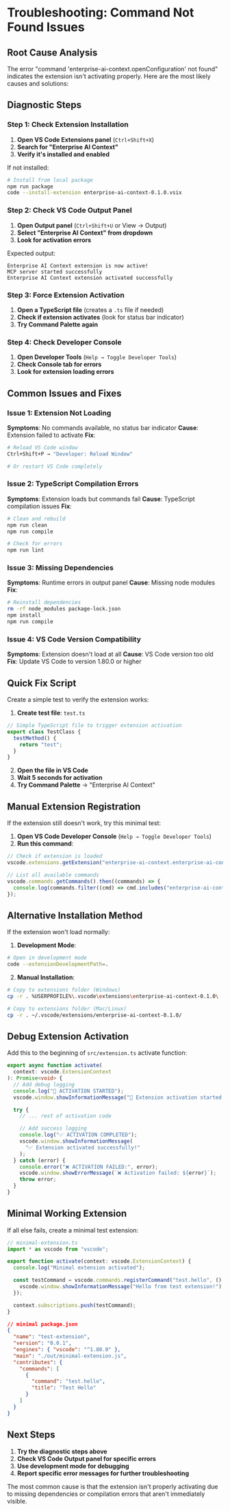 # Troubleshooting: Command Not Found Issues

## Root Cause Analysis

The error "command 'enterprise-ai-context.openConfiguration' not found" indicates the extension isn't activating properly. Here are the most likely causes and solutions:

## Diagnostic Steps

### Step 1: Check Extension Installation

1. **Open VS Code Extensions panel** (`Ctrl+Shift+X`)
2. **Search for "Enterprise AI Context"**
3. **Verify it's installed and enabled**

If not installed:

```bash
# Install from local package
npm run package
code --install-extension enterprise-ai-context-0.1.0.vsix
```

### Step 2: Check VS Code Output Panel

1. **Open Output panel** (`Ctrl+Shift+U` or View → Output)
2. **Select "Enterprise AI Context" from dropdown**
3. **Look for activation errors**

Expected output:

```
Enterprise AI Context extension is now active!
MCP server started successfully
Enterprise AI Context extension activated successfully
```

### Step 3: Force Extension Activation

1. **Open a TypeScript file** (creates a `.ts` file if needed)
2. **Check if extension activates** (look for status bar indicator)
3. **Try Command Palette again**

### Step 4: Check Developer Console

1. **Open Developer Tools** (`Help → Toggle Developer Tools`)
2. **Check Console tab for errors**
3. **Look for extension loading errors**

## Common Issues and Fixes

### Issue 1: Extension Not Loading

**Symptoms**: No commands available, no status bar indicator
**Cause**: Extension failed to activate
**Fix**:

```bash
# Reload VS Code window
Ctrl+Shift+P → "Developer: Reload Window"

# Or restart VS Code completely
```

### Issue 2: TypeScript Compilation Errors

**Symptoms**: Extension loads but commands fail
**Cause**: TypeScript compilation issues
**Fix**:

```bash
# Clean and rebuild
npm run clean
npm run compile

# Check for errors
npm run lint
```

### Issue 3: Missing Dependencies

**Symptoms**: Runtime errors in output panel
**Cause**: Missing node modules
**Fix**:

```bash
# Reinstall dependencies
rm -rf node_modules package-lock.json
npm install
npm run compile
```

### Issue 4: VS Code Version Compatibility

**Symptoms**: Extension doesn't load at all
**Cause**: VS Code version too old
**Fix**: Update VS Code to version 1.80.0 or higher

## Quick Fix Script

Create a simple test to verify the extension works:

1. **Create test file**: `test.ts`

```typescript
// Simple TypeScript file to trigger extension activation
export class TestClass {
  testMethod() {
    return "test";
  }
}
```

2. **Open the file in VS Code**
3. **Wait 5 seconds for activation**
4. **Try Command Palette** → "Enterprise AI Context"

## Manual Extension Registration

If the extension still doesn't work, try this minimal test:

1. **Open VS Code Developer Console** (`Help → Toggle Developer Tools`)
2. **Run this command**:

```javascript
// Check if extension is loaded
vscode.extensions.getExtension("enterprise-ai-context.enterprise-ai-context");

// List all available commands
vscode.commands.getCommands().then((commands) => {
  console.log(commands.filter((cmd) => cmd.includes("enterprise-ai-context")));
});
```

## Alternative Installation Method

If the extension won't load normally:

1. **Development Mode**:

```bash
# Open in development mode
code --extensionDevelopmentPath=.
```

2. **Manual Installation**:

```bash
# Copy to extensions folder (Windows)
cp -r . %USERPROFILE%\.vscode\extensions\enterprise-ai-context-0.1.0\

# Copy to extensions folder (Mac/Linux)
cp -r . ~/.vscode/extensions/enterprise-ai-context-0.1.0/
```

## Debug Extension Activation

Add this to the beginning of `src/extension.ts` activate function:

```typescript
export async function activate(
  context: vscode.ExtensionContext
): Promise<void> {
  // Add debug logging
  console.log("🚀 ACTIVATION STARTED");
  vscode.window.showInformationMessage("🚀 Extension activation started!");

  try {
    // ... rest of activation code

    // Add success logging
    console.log("✅ ACTIVATION COMPLETED");
    vscode.window.showInformationMessage(
      "✅ Extension activated successfully!"
    );
  } catch (error) {
    console.error("❌ ACTIVATION FAILED:", error);
    vscode.window.showErrorMessage(`❌ Activation failed: ${error}`);
    throw error;
  }
}
```

## Minimal Working Extension

If all else fails, create a minimal test extension:

```typescript
// minimal-extension.ts
import * as vscode from "vscode";

export function activate(context: vscode.ExtensionContext) {
  console.log("Minimal extension activated");

  const testCommand = vscode.commands.registerCommand("test.hello", () => {
    vscode.window.showInformationMessage("Hello from test extension!");
  });

  context.subscriptions.push(testCommand);
}
```

```json
// minimal package.json
{
  "name": "test-extension",
  "version": "0.0.1",
  "engines": { "vscode": "^1.80.0" },
  "main": "./out/minimal-extension.js",
  "contributes": {
    "commands": [
      {
        "command": "test.hello",
        "title": "Test Hello"
      }
    ]
  }
}
```

## Next Steps

1. **Try the diagnostic steps above**
2. **Check VS Code Output panel for specific errors**
3. **Use development mode for debugging**
4. **Report specific error messages for further troubleshooting**

The most common cause is that the extension isn't properly activating due to missing dependencies or compilation errors that aren't immediately visible.
